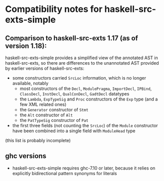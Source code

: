 # Compatibility notes for haskell-src-exts-simple

## Comparison to haskell-src-exts 1.17 (as of version 1.18):

haskell-src-exts-simple provides a simplified view of the annotated AST in haskell-src-exts, so there are differences to the unannotated AST provided by earlier versions of haskell-src-exts:

* some constructors carried `SrcLoc` information, which is no longer available, notably
  - most constructors of the `Decl`, `ModulePragma`, `ImportDecl`, `IPBind`, `ClassDecl`, `InstDecl`, `QualConDecl`, `GadtDecl` datatypes
  - the `Lambda`, `ExpTypeSig` and `Proc` constructors of the `Exp` type (and a few XML related ones)
  - the `Generator` constructor of `Stmt`
  - the `Alt` constructor of `Alt`
  - the `PatTypeSig` constructor of `Pat`
* the first three fields (not counting the `SrcLoc`) of the `Module` constructor have been combined into a single field with `ModuleHead` type

(this list is probably incomplete)

## ghc versions

* haskell-src-exts-simple requires ghc-7.10 or later, because it relies on explicitly bidirectional pattern synonyms for literals
